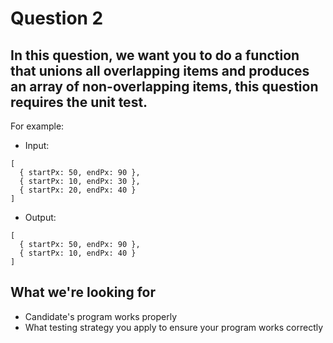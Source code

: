 # Question 2

## In this question, we want you to do a function that unions all overlapping items and produces an array of non-overlapping items, this question requires the unit test.

For example:

- Input:

```
[
  { startPx: 50, endPx: 90 },
  { startPx: 10, endPx: 30 },
  { startPx: 20, endPx: 40 }
]
```

- Output:

```
[
  { startPx: 50, endPx: 90 },
  { startPx: 10, endPx: 40 }
]
```

## What we're looking for

- Candidate's program works properly
- What testing strategy you apply to ensure your program works correctly
